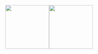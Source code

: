 <img align="" height="137px" src="https://github-readme-stats.vercel.app/api?username=justsoleo&hide_title=true&show_icons=true&include_all_commits=true&line_height=21&theme=graywhite&locale=cn" /><img align="" height="137px" src="https://github-readme-stats.vercel.app/api/top-langs/?username=justsoleo&hide_title=true&layout=compact&&theme=graywhite&locale=cn" />
